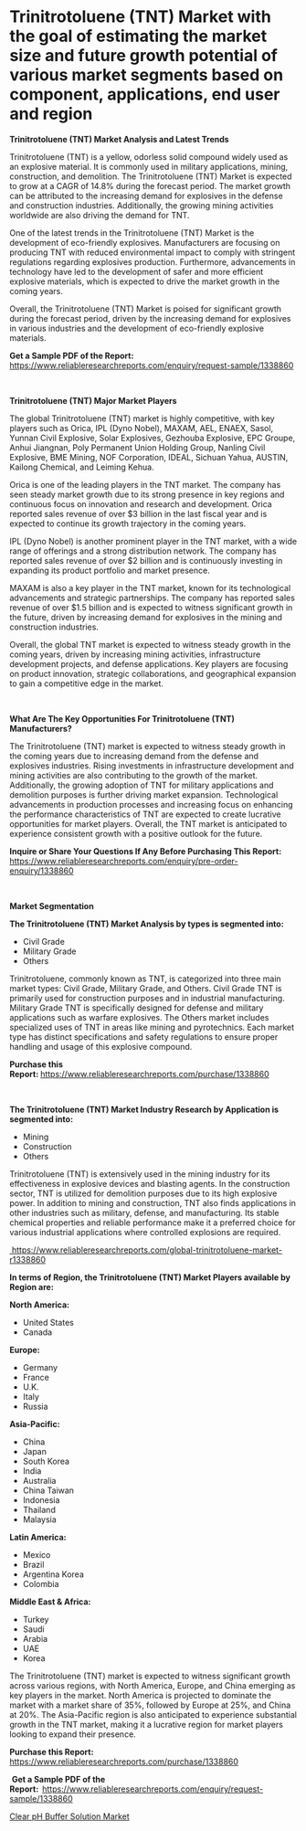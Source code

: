 <p><h1>Trinitrotoluene (TNT) Market with the goal of estimating the market size and future growth potential of various market segments based on component, applications, end user and region</h1></p><p><strong>Trinitrotoluene (TNT) Market Analysis and Latest Trends</strong></p>
<p><p>Trinitrotoluene (TNT) is a yellow, odorless solid compound widely used as an explosive material. It is commonly used in military applications, mining, construction, and demolition. The Trinitrotoluene (TNT) Market is expected to grow at a CAGR of 14.8% during the forecast period. The market growth can be attributed to the increasing demand for explosives in the defense and construction industries. Additionally, the growing mining activities worldwide are also driving the demand for TNT.</p><p>One of the latest trends in the Trinitrotoluene (TNT) Market is the development of eco-friendly explosives. Manufacturers are focusing on producing TNT with reduced environmental impact to comply with stringent regulations regarding explosives production. Furthermore, advancements in technology have led to the development of safer and more efficient explosive materials, which is expected to drive the market growth in the coming years.</p><p>Overall, the Trinitrotoluene (TNT) Market is poised for significant growth during the forecast period, driven by the increasing demand for explosives in various industries and the development of eco-friendly explosive materials.</p></p>
<p><strong>Get a Sample PDF of the Report:&nbsp;</strong> <a href="https://www.reliableresearchreports.com/enquiry/request-sample/1338860">https://www.reliableresearchreports.com/enquiry/request-sample/1338860</a></p>
<p>&nbsp;</p>
<p><strong>Trinitrotoluene (TNT) Major Market Players</strong></p>
<p><p>The global Trinitrotoluene (TNT) market is highly competitive, with key players such as Orica, IPL (Dyno Nobel), MAXAM, AEL, ENAEX, Sasol, Yunnan Civil Explosive, Solar Explosives, Gezhouba Explosive, EPC Groupe, Anhui Jiangnan, Poly Permanent Union Holding Group, Nanling Civil Explosive, BME Mining, NOF Corporation, IDEAL, Sichuan Yahua, AUSTIN, Kailong Chemical, and Leiming Kehua.</p><p>Orica is one of the leading players in the TNT market. The company has seen steady market growth due to its strong presence in key regions and continuous focus on innovation and research and development. Orica reported sales revenue of over $3 billion in the last fiscal year and is expected to continue its growth trajectory in the coming years.</p><p>IPL (Dyno Nobel) is another prominent player in the TNT market, with a wide range of offerings and a strong distribution network. The company has reported sales revenue of over $2 billion and is continuously investing in expanding its product portfolio and market presence.</p><p>MAXAM is also a key player in the TNT market, known for its technological advancements and strategic partnerships. The company has reported sales revenue of over $1.5 billion and is expected to witness significant growth in the future, driven by increasing demand for explosives in the mining and construction industries.</p><p>Overall, the global TNT market is expected to witness steady growth in the coming years, driven by increasing mining activities, infrastructure development projects, and defense applications. Key players are focusing on product innovation, strategic collaborations, and geographical expansion to gain a competitive edge in the market.</p></p>
<p>&nbsp;</p>
<p><strong>What Are The Key Opportunities For Trinitrotoluene (TNT) Manufacturers?</strong></p>
<p><p>The Trinitrotoluene (TNT) market is expected to witness steady growth in the coming years due to increasing demand from the defense and explosives industries. Rising investments in infrastructure development and mining activities are also contributing to the growth of the market. Additionally, the growing adoption of TNT for military applications and demolition purposes is further driving market expansion. Technological advancements in production processes and increasing focus on enhancing the performance characteristics of TNT are expected to create lucrative opportunities for market players. Overall, the TNT market is anticipated to experience consistent growth with a positive outlook for the future.</p></p>
<p><strong>Inquire or Share Your Questions If Any Before Purchasing This Report:</strong> <a href="https://www.reliableresearchreports.com/enquiry/pre-order-enquiry/1338860">https://www.reliableresearchreports.com/enquiry/pre-order-enquiry/1338860</a></p>
<p>&nbsp;</p>
<p><strong>Market Segmentation</strong></p>
<p><strong>The Trinitrotoluene (TNT) Market Analysis by types is segmented into:</strong></p>
<p><ul><li>Civil Grade</li><li>Military Grade</li><li>Others</li></ul></p>
<p><p>Trinitrotoluene, commonly known as TNT, is categorized into three main market types: Civil Grade, Military Grade, and Others. Civil Grade TNT is primarily used for construction purposes and in industrial manufacturing. Military Grade TNT is specifically designed for defense and military applications such as warfare explosives. The Others market includes specialized uses of TNT in areas like mining and pyrotechnics. Each market type has distinct specifications and safety regulations to ensure proper handling and usage of this explosive compound.</p></p>
<p><strong>Purchase this Report:&nbsp;</strong><a href="https://www.reliableresearchreports.com/purchase/1338860">https://www.reliableresearchreports.com/purchase/1338860</a></p>
<p>&nbsp;</p>
<p><strong>The Trinitrotoluene (TNT) Market Industry Research by Application is segmented into:</strong></p>
<p><ul><li>Mining</li><li>Construction</li><li>Others</li></ul></p>
<p><p>Trinitrotoluene (TNT) is extensively used in the mining industry for its effectiveness in explosive devices and blasting agents. In the construction sector, TNT is utilized for demolition purposes due to its high explosive power. In addition to mining and construction, TNT also finds applications in other industries such as military, defense, and manufacturing. Its stable chemical properties and reliable performance make it a preferred choice for various industrial applications where controlled explosions are required.</p></p>
<p><a href="https://www.reliableresearchreports.com/global-trinitrotoluene-market-r1338860">&nbsp;https://www.reliableresearchreports.com/global-trinitrotoluene-market-r1338860</a></p>
<p><strong>In terms of Region, the Trinitrotoluene (TNT) Market Players available by Region are:</strong></p>
<p>
    <p> <strong> North America: </strong>
        <ul>
            <li>United States</li>
            <li>Canada</li>
        </ul>
        </p> 
    <p> <strong> Europe: </strong>
        <ul>
            <li>Germany</li>
            <li>France</li>
            <li>U.K.</li>
            <li>Italy</li>
            <li>Russia</li>
        </ul>
        </p> 
    <p> <strong> Asia-Pacific: </strong>
        <ul>
            <li>China</li>
            <li>Japan</li>
            <li>South Korea</li>
            <li>India</li>
            <li>Australia</li>
            <li>China Taiwan</li>
            <li>Indonesia</li>
            <li>Thailand</li>
            <li>Malaysia</li>
        </ul>
        </p> 
    <p> <strong> Latin America: </strong>
        <ul>
            <li>Mexico</li>
            <li>Brazil</li>
            <li>Argentina Korea</li>
            <li>Colombia</li>
        </ul>
        </p> 
    <p> <strong> Middle East & Africa: </strong>
        <ul>
            <li>Turkey</li>
            <li>Saudi</li>
            <li>Arabia</li>
            <li>UAE</li>
            <li>Korea</li>
        </ul>
    </p>
    </p>
<p><p>The Trinitrotoluene (TNT) market is expected to witness significant growth across various regions, with North America, Europe, and China emerging as key players in the market. North America is projected to dominate the market with a market share of 35%, followed by Europe at 25%, and China at 20%. The Asia-Pacific region is also anticipated to experience substantial growth in the TNT market, making it a lucrative region for market players looking to expand their presence.</p></p>
<p><strong>Purchase this Report: </strong><a href="https://www.reliableresearchreports.com/purchase/1338860">https://www.reliableresearchreports.com/purchase/1338860</a></p>
<p>&nbsp;<strong>Get a Sample PDF of the Report:&nbsp;&nbsp;</strong><a href="https://www.reliableresearchreports.com/enquiry/request-sample/1338860">https://www.reliableresearchreports.com/enquiry/request-sample/1338860</a></p>
<p><strong></strong></p>
<p><p><a href="https://github.com/sosoelmasry38/Market-Research-Report-List-1/blob/main/clear-ph-buffer-solution-market.md">Clear pH Buffer Solution Market</a></p></p>